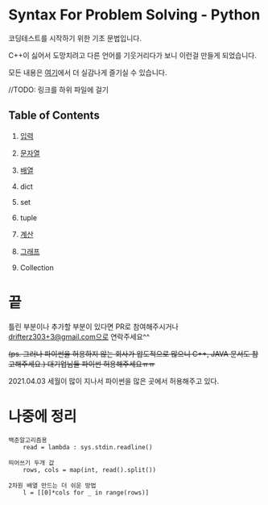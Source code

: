 # Syntax For Problem Solving - Python

코딩테스트를 시작하기 위한 기초 문법입니다.

C++이 싫어서 도망치려고 다른 언어를 기웃거리다가 보니 이런걸 만들게 되었습니다.

모든 내용은 [여기](http://code.justpick.me)에서 더 실감나게 즐기실 수 있습니다.

//TODO: 링크를 하위 파일에 걸기
## Table of Contents
1. [입력](#1.입력)
2. [문자열](#2.문자열)
3. [배열](#3.배열)
4. dict
5. set
6. tuple

7. [계산](#4.계산)
8. [그래프](#5.그래프)
9. Collection


# 끝
틀린 부분이나 추가할 부분이 있다면 PR로 참여해주시거나 drifterz303+3@gmail.com으로 연락주세요^^

~~(ps. 그러나 파이썬을 허용하지 않는 회사가 압도적으로 많으니 C++, JAVA 문서도 참고해주세요.) 대기업님들 파이썬 허용해주세요ㅠㅠ~~

2021.04.03 세월이 많이 지나서 파이썬을 많은 곳에서 허용해주고 있다.

# 나중에 정리

```
백준알고리즘용
    read = lambda : sys.stdin.readline()

띄어쓰기 두개 값
    rows, cols = map(int, read().split())

2차원 배열 만드는 더 쉬운 방법
    l = [[0]*cols for _ in range(rows)]
```
